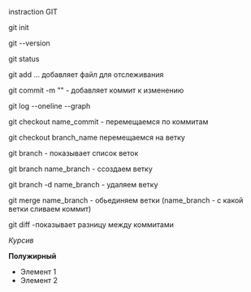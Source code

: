 instraction GIT

git init

git --version

git status

git add ... добавляет файл для отслеживания

git commit -m "" - добавляет коммит к изменению

git log --oneline --graph

git checkout name_commit - перемещаемся по коммитам

git checkout branch_name перемещаемся на ветку

git branch - показывает список веток

git branch name_branch - cсоздаем ветку

git branch -d name_branch - удаляем ветку

git merge name_branch - обьединяем ветки (name_branch - с какой ветки сливаем коммит)

git diff -показывает разницу между коммитами

*Курсив*

**Полужирный**

* Элемент 1 
* Элемент 2
